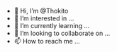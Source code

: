 - 👋 Hi, I’m @Thokito
- 👀 I’m interested in ...
- 🌱 I’m currently learning ...
- 💞️ I’m looking to collaborate on ...
- 📫 How to reach me ...

<!---
Thokito/Thokito is a ✨ special ✨ repository because its `README.md` (this file) appears on your GitHub profile.
You can click the Preview link to take a look at your changes.
--->
